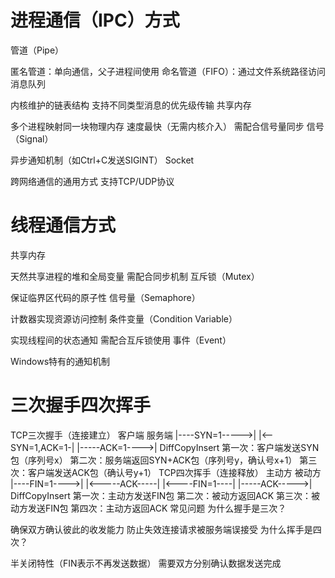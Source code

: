 # 进程通信（IPC）方式
管道（Pipe）

匿名管道：单向通信，父子进程间使用
命名管道（FIFO）：通过文件系统路径访问
消息队列

内核维护的链表结构
支持不同类型消息的优先级传输
共享内存

多个进程映射同一块物理内存
速度最快（无需内核介入）
需配合信号量同步
信号（Signal）

异步通知机制（如Ctrl+C发送SIGINT）
Socket

跨网络通信的通用方式
支持TCP/UDP协议

# 线程通信方式
共享内存

天然共享进程的堆和全局变量
需配合同步机制
互斥锁（Mutex）

保证临界区代码的原子性
信号量（Semaphore）

计数器实现资源访问控制
条件变量（Condition Variable）

实现线程间的状态通知
需配合互斥锁使用
事件（Event）

Windows特有的通知机制


# 三次握手四次挥手

TCP三次握手（连接建立）
客户端           服务端
  |----SYN=1----->|
  |<--SYN=1,ACK=1-|
  |-----ACK=1---->|
DiffCopyInsert
第一次：客户端发送SYN包（序列号x）
第二次：服务端返回SYN+ACK包（序列号y，确认号x+1）
第三次：客户端发送ACK包（确认号y+1）
TCP四次挥手（连接释放）
主动方          被动方
  |----FIN=1---->|
  |<-----ACK-----|
  |<----FIN=1----|
  |-----ACK----->|
DiffCopyInsert
第一次：主动方发送FIN包
第二次：被动方返回ACK
第三次：被动方发送FIN包
第四次：主动方返回ACK
常见问题
为什么握手是三次？

确保双方确认彼此的收发能力
防止失效连接请求被服务端误接受
为什么挥手是四次？

半关闭特性（FIN表示不再发送数据）
需要双方分别确认数据发送完成